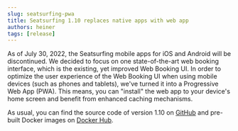 ```yaml
---
slug: seatsurfing-pwa
title: Seatsurfing 1.10 replaces native apps with web app
authors: heiner
tags: [release]
---
```


As of July 30, 2022, the Seatsurfing mobile apps for iOS and Android will be discontinued. We decided to focus on one state-of-the-art web booking interface, which is the existing, yet improved Web Booking UI. In order to optimize the user experience of the Web Booking UI when using mobile devices (such as phones and tablets), we've turned it into a Progressive Web App (PWA). This means, you can "install" the web app to your device's home screen and benefit from enhanced caching mechanisms.

<!-- truncate -->

As usual, you can find the source code of version 1.10 on [GitHub](https://github.com/seatsurfing/) and pre-built Docker images on [Docker Hub](https://hub.docker.com/r/seatsurfing/backend).
